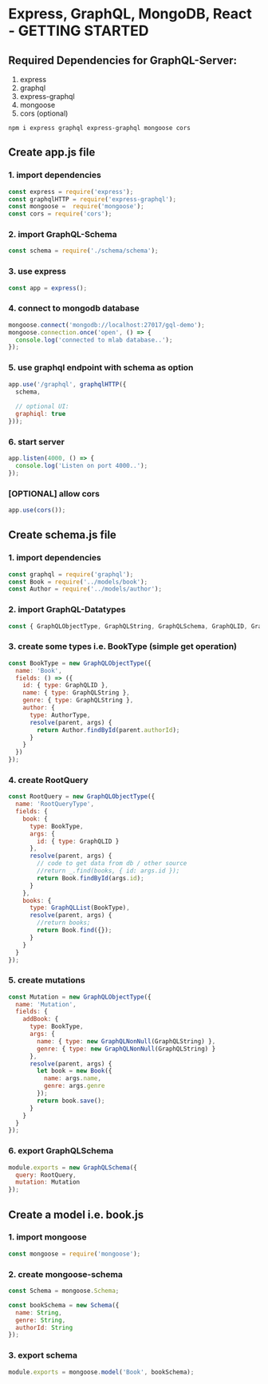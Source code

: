 # Express, GraphQL, MongoDB, React - GETTING STARTED

## Required Dependencies for GraphQL-Server:

1. express
2. graphql
3. express-graphql
4. mongoose
5. cors (optional)

```console
npm i express graphql express-graphql mongoose cors
```

## Create app.js file

### 1. import dependencies

```javascript
const express = require('express');
const graphqlHTTP = require('express-graphql');
const mongoose =  require('mongoose');
const cors = require('cors');
```

### 2. import GraphQL-Schema

```javascript
const schema = require('./schema/schema');
```

### 3. use express

```javascript
const app = express();
```

### 4. connect to mongodb database

```javascript
mongoose.connect('mongodb://localhost:27017/gql-demo');
mongoose.connection.once('open', () => {
  console.log('connected to mlab database..');
});
```

### 5. use graphql endpoint with schema as option

```javascript
app.use('/graphql', graphqlHTTP({
  schema,
  
  // optional UI:
  graphiql: true
}));
```

### 6. start server

```javascript
app.listen(4000, () => {
  console.log('Listen on port 4000..');
});
```

### [OPTIONAL] allow cors

```javascript
app.use(cors());
```

## Create schema.js file

### 1. import dependencies

```javascript
const graphql = require('graphql');
const Book = require('../models/book');
const Author = require('../models/author');
```

### 2. import GraphQL-Datatypes

```javascript
const { GraphQLObjectType, GraphQLString, GraphQLSchema, GraphQLID, GraphQLInt, GraphQLList, GraphQLNonNull } = graphql;
```

### 3. create some types i.e. BookType (simple get operation)

```javascript
const BookType = new GraphQLObjectType({
  name: 'Book',
  fields: () => ({
    id: { type: GraphQLID },
    name: { type: GraphQLString },
    genre: { type: GraphQLString },
    author: {
      type: AuthorType,
      resolve(parent, args) {
        return Author.findById(parent.authorId);
      }
    }
  })
});
```

### 4. create RootQuery

```javascript
const RootQuery = new GraphQLObjectType({
  name: 'RootQueryType',
  fields: {
    book: {
      type: BookType,
      args: {
        id: { type: GraphQLID }
      },
      resolve(parent, args) {
        // code to get data from db / other source
        //return _.find(books, { id: args.id });
        return Book.findById(args.id);
      }
    },
    books: {
      type: GraphQLList(BookType),
      resolve(parent, args) {
        //return books;
        return Book.find({});
      }
    }
  }
});
```

### 5. create mutations

```javascript
const Mutation = new GraphQLObjectType({
  name: 'Mutation',
  fields: {
    addBook: {
      type: BookType,
      args: {
        name: { type: new GraphQLNonNull(GraphQLString) },
        genre: { type: new GraphQLNonNull(GraphQLString) }
      },
      resolve(parent, args) {
        let book = new Book({
          name: args.name,
          genre: args.genre
        });
        return book.save();
      }
    }
  }
});
```

### 6. export GraphQLSchema

```javascript
module.exports = new GraphQLSchema({
  query: RootQuery,
  mutation: Mutation
});
```

## Create a model i.e. book.js

### 1. import mongoose

```javascript
const mongoose = require('mongoose');
```

### 2. create mongoose-schema

```javascript
const Schema = mongoose.Schema;

const bookSchema = new Schema({
  name: String,
  genre: String,
  authorId: String
});
```

### 3. export schema

```javascript
module.exports = mongoose.model('Book', bookSchema);
```

